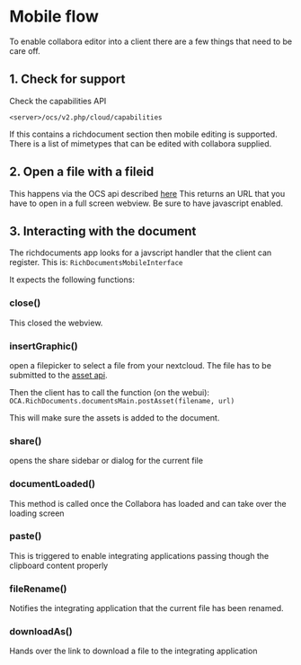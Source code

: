 # Mobile flow

To enable collabora editor into a client there are a few things that need to be 
care off.

## 1. Check for support

Check the capabilities API

`<server>/ocs/v2.php/cloud/capabilities`

If this contains a richdocument section then mobile editing is supported.
There is a list of mimetypes that can be edited with collabora supplied.

## 2. Open a file with a fileid

This happens via the OCS api described [here](./mobile_editor.md)
This returns an URL that you have to open in a full screen webview.
Be sure to have javascript enabled.

## 3. Interacting with the document

The richdocuments app looks for a javscript handler that the client can
register. This is: `RichDocumentsMobileInterface`

It expects the following functions:

### close()

This closed the webview.

### insertGraphic()

open a filepicker to select a file from your nextcloud.
The file has to be submitted to the [asset api](./asset_api.md).

Then the client has to call the function (on the webui):
`OCA.RichDocuments.documentsMain.postAsset(filename, url)`

This will make sure the assets is added to the document.

### share()

opens the share sidebar or dialog for the current file

### documentLoaded()

This method is called once the Collabora has loaded and can take over the loading screen

### paste()

This is triggered to enable integrating applications passing though the clipboard content properly

### fileRename()

Notifies the integrating application that the current file has been renamed.

### downloadAs()

Hands over the link to download a file to the integrating application

